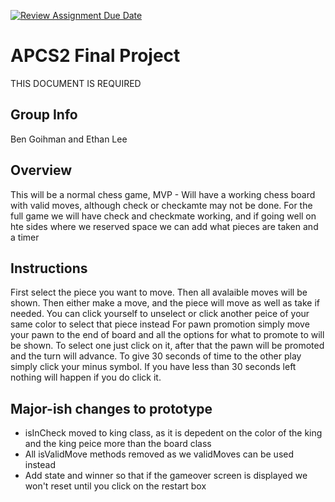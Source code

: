 [![Review Assignment Due Date](https://classroom.github.com/assets/deadline-readme-button-24ddc0f5d75046c5622901739e7c5dd533143b0c8e959d652212380cedb1ea36.svg)](https://classroom.github.com/a/syDSSnTt)
# APCS2 Final Project
THIS DOCUMENT IS REQUIRED
## Group Info
Ben Goihman and Ethan Lee
## Overview
This will be a normal chess game, MVP - Will have a working chess board with valid moves, although check or checkamte may not be done. For the full game we will have check and checkmate working, and if going well on hte sides where we reserved space we can add what pieces are taken and a timer
## Instructions
First select the piece you want to move. Then all avalaible moves will be shown.
Then either make a move, and the piece will move as well as take if needed.
You can click yourself to unselect or click another peice of your same color to select that piece instead
For pawn promotion simply move your pawn to the end of board and all the options for what to promote to will be shown. To select one just click on it, after that the pawn will be promoted and the turn will advance.
To give 30 seconds of time to the other play simply click your minus symbol. If you have less than 30 seconds left nothing will happen if you do click it.
## Major-ish changes to prototype
- isInCheck moved to king class, as it is depedent on the color of the king and the king peice more than the board class
- All isValidMove methods removed as we validMoves can be used instead
- Add state and winner so that if the gameover screen is displayed we won't reset until you click on the restart box
